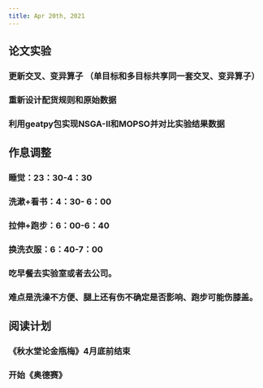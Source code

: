 ```yaml
---
title: Apr 20th, 2021
---
```


## 论文实验
### 更新交叉、变异算子 （单目标和多目标共享同一套交叉、变异算子）
### 重新设计配货规则和原始数据
### 利用geatpy包实现NSGA-II和MOPSO并对比实验结果数据
## 作息调整
### 睡觉：23：30-4：30
### 洗漱+看书：4：30- 6：00
### 拉伸+跑步：6：00-6：40
### 换洗衣服：6：40-7：00
### 吃早餐去实验室或者去公司。
### **难点**是洗澡不方便、腿上还有伤不确定是否影响、跑步可能伤膝盖。
## 阅读计划
### 《秋水堂论金瓶梅》4月底前结束
### 开始《奥德赛》
